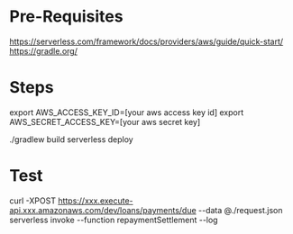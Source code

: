# Pre-Requisites
https://serverless.com/framework/docs/providers/aws/guide/quick-start/
https://gradle.org/

# Steps
export AWS_ACCESS_KEY_ID=[your aws access key id]
export AWS_SECRET_ACCESS_KEY=[your aws secret key]

./gradlew build
serverless deploy

# Test
curl -XPOST https://xxx.execute-api.xxx.amazonaws.com/dev/loans/payments/due --data @./request.json
serverless invoke --function repaymentSettlement --log
